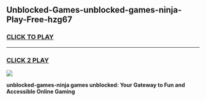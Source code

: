
## Unblocked-Games-unblocked-games-ninja-Play-Free-hzg67
<h3>
<a href="https://premium76.site?title=unblocked-games-ninja&ref=09A">CLICK TO PLAY</a></h3>
<hr>

<h3>
<a href="https://premium76.site?title=unblocked-games-ninja&ref=09A">CLICK 2 PLAY</a>
  
</h3>

<a href="https://premium76.site?title=unblocked-games-ninja&ref=09A"><img src="https://clearcache.store/games.png"></a>


**unblocked-games-ninja games unblocked: Your Gateway to Fun and Accessible Online Gaming**
